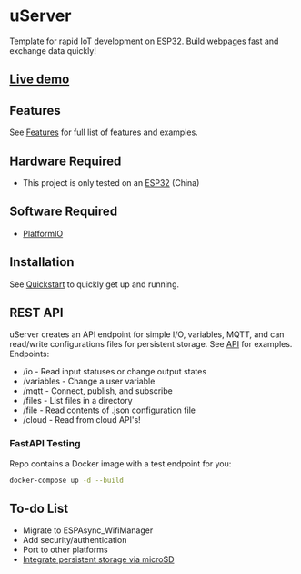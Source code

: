 # uServer

Template for rapid IoT development on ESP32. Build webpages fast and exchange data quickly!

## <a href="https://jimothyjohn.github.io/uServer/">Live demo</a>

## Features

See [Features](FEATURES.md) for full list of features and examples.

## Hardware Required

* This project is only tested on an <a href="https://www.mouser.com/ProductDetail/Espressif-Systems/ESP32-DevKitC-32UE/?qs=GedFDFLaBXFguOYDKoZ3jA%3D%3D">ESP32</a> (China)

## Software Required

* <a href="https://github.com/platformio/platformio-core">PlatformIO</a>

## Installation

See [Quickstart](QUICKSTART.md) to quickly get up and running.

## REST API 

uServer creates an API endpoint for simple I/O, variables, MQTT, and can read/write configurations files for persistent storage. See [API](API.md) for examples. Endpoints:

* /io - Read input statuses or change output states
* /variables - Change a user variable
* /mqtt - Connect, publish, and subscribe
* /files - List files in a directory
* /file - Read contents of .json configuration file
* /cloud - Read from cloud API's!

### FastAPI Testing

Repo contains a Docker image with a test endpoint for you:

```bash
docker-compose up -d --build
```

## To-do List

* Migrate to ESPAsync_WifiManager
* Add security/authentication
* Port to other platforms
* <a href="https://randomnerdtutorials.com/esp32-microsd-card-arduino">Integrate persistent storage via microSD</a>
